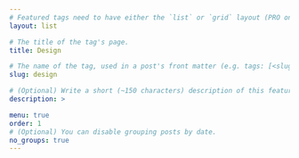 ```yaml
---
# Featured tags need to have either the `list` or `grid` layout (PRO only).
layout: list

# The title of the tag's page.
title: Design

# The name of the tag, used in a post's front matter (e.g. tags: [<slug>]).
slug: design

# (Optional) Write a short (~150 characters) description of this featured tag.
description: >

menu: true
order: 1
# (Optional) You can disable grouping posts by date.
no_groups: true
---
```

